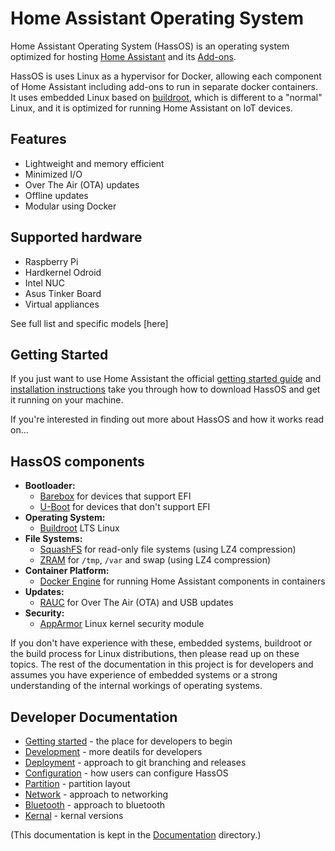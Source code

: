 # Home Assistant Operating System
Home Assistant Operating System (HassOS) is an operating system optimized for hosting [Home Assistant](https://www.home-assistant.io) and its [Add-ons](https://www.home-assistant.io/addons/).

HassOS is uses Linux as a hypervisor for Docker, allowing each component of Home Assistant including add-ons to run in separate docker containers. It uses embedded Linux based on [buildroot](https://buildroot.org/), which is different to a "normal" Linux, and it is optimized for running Home Assistant on IoT devices.

## Features
* Lightweight and memory efficient
* Minimized I/O
* Over The Air (OTA) updates
* Offline updates
* Modular using Docker

## Supported hardware
* Raspberry Pi
* Hardkernel Odroid
* Intel NUC
* Asus Tinker Board
* Virtual appliances

See full list and specific models [here]

## Getting Started
If you just want to use Home Assistant the official [getting started guide](https://www.home-assistant.io/getting-started/) and [installation instructions](https://www.home-assistant.io/hassio/installation/) take you through how to download HassOS and get it running on your machine.

If you're interested in finding out more about HassOS and how it works  read on...

## HassOS components


* **Bootloader:**
  * [Barebox](https://barebox.org/) for devices that support EFI
  * [U-Boot](https://www.denx.de/wiki/U-Boot) for devices that don't support EFI
* **Operating System:**
  * [Buildroot](https://buildroot.org/) LTS Linux
* **File Systems:**
  * [SquashFS](https://www.kernel.org/doc/Documentation/filesystems/squashfs.txt) for read-only file systems (using LZ4 compression)
  * [ZRAM](https://www.kernel.org/doc/Documentation/blockdev/zram.txt) for `/tmp`, `/var` and swap (using LZ4 compression)
* **Container Platform:**
  * [Docker Engine](https://docs.docker.com/engine/) for running Home Assistant components in containers
* **Updates:**
  * [RAUC](https://rauc.io/) for Over The Air (OTA) and USB updates
* **Security:**
  * [AppArmor](https://apparmor.net/) Linux kernel security module

If you don't have experience with these, embedded systems, buildroot or the build process for Linux distributions, then please read up on these topics. The rest of the documentation in this project is for developers and assumes you have experience of embedded systems or a strong understanding of the internal workings of operating systems.

## Developer Documentation



* [Getting started](./Documentation/getting_started_development.md) - the place for developers to begin
* [Development](./Documentation/getting_started_development.md) - more deatils for developers
* [Deployment](./Documentation/deployment.md) - approach to git branching and releases
* [Configuration](./Documentation/configuration.md) - how users can configure HassOS
* [Partition](./Documentation/partition.md) - partition layout
* [Network](./Documentation/network.md) - approach to networking
* [Bluetooth](./Documentation/bluetooth.md) - approach to bluetooth
* [Kernal](./Documentation/kernal.md) - kernal versions



(This documentation is kept in the [Documentation](./Documentation) directory.)
